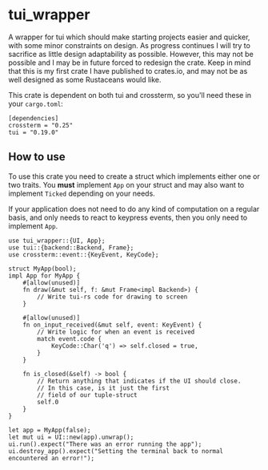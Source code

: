 # tui_wrapper
A wrapper for tui which should make starting projects easier and quicker, with some minor constraints on design. As progress continues I will try to sacrifice as little design adaptability as possible. However, this may not be possible and I may be in future forced to redesign the crate. Keep in mind that this is my first crate I have published to crates.io, and may not be as well designed as some Rustaceans would like.

This crate is dependent on both tui and crossterm, so you'll need these in your `cargo.toml`:
```
[dependencies]
crossterm = "0.25"
tui = "0.19.0"
```

## How to use
To use this crate you need to create a struct which implements either one or two traits.
You **must** implement `App` on your struct and may also want to implement `Ticked` depending on your needs.

If your application does not need to do any kind of computation on a regular basis, and only needs to react 
to keypress events, then you only need to implement `App`.

```
use tui_wrapper::{UI, App};
use tui::{backend::Backend, Frame};
use crossterm::event::{KeyEvent, KeyCode};

struct MyApp(bool);
impl App for MyApp {
    #[allow(unused)]
    fn draw(&mut self, f: &mut Frame<impl Backend>) {
        // Write tui-rs code for drawing to screen
    }

    #[allow(unused)]
    fn on_input_received(&mut self, event: KeyEvent) {
        // Write logic for when an event is received
        match event.code {
            KeyCode::Char('q') => self.closed = true,
        }
    }
        
    fn is_closed(&self) -> bool {
        // Return anything that indicates if the UI should close.
        // In this case, is it just the first
        // field of our tuple-struct
        self.0 
    }
}
    
let app = MyApp(false);
let mut ui = UI::new(app).unwrap();
ui.run().expect("There was an error running the app");
ui.destroy_app().expect("Setting the terminal back to normal encountered an error!");